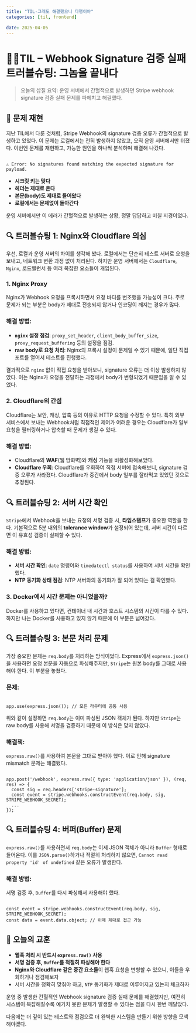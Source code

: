 ```yaml
---
title: "TIL-그래도 해결했으니 다행이야"
categories: [til, frontend]

date: 2025-04-05
---
```


# 🖕🏻TIL – Webhook Signature 검증 실패 트러블슈팅: 그놈을 끝내다

> 오늘의 삽질 요약: 운영 서버에서 간헐적으로 발생하던 Stripe webhook signature 검증 실패 문제를 파헤치고 해결했다.
> 

## 👾 문제 재현

지난 TIL에서 다룬 것처럼, Stripe Webhook의 signature 검증 오류가 간헐적으로 발생하고 있었다. 이 문제는 로컬에서는 전혀 발생하지 않았고, 오직 운영 서버에서만 터졌다. 이번엔 문제를 재현하고, 가능한 원인을 하나씩 분석하며 해결해 나갔다.

```

⚠️ Error: No signatures found matching the expected signature for payload.

```

- **시크릿 키는 맞다**
- **헤더는 제대로 온다**
- **본문(body)도 제대로 들어왔다**
- **로컬에서는 문제없이 돌아간다**

운영 서버에서만 이 에러가 간헐적으로 발생하는 상황, 정말 답답하고 미칠 지경이었다.

## 🔍 트러블슈팅 1: Nginx와 Cloudflare 의심

우선, 로컬과 운영 서버의 차이를 생각해 봤다. 로컬에서는 단순히 테스트 서버로 요청을 보내고, 네트워크 변환 과정 없이 처리된다. 하지만 운영 서버에서는 `Cloudflare`, `Nginx`, 로드밸런서 등 여러 복잡한 요소들이 개입된다.

### 1. Nginx Proxy

Nginx가 Webhook 요청을 프록시하면서 요청 바디를 변조했을 가능성이 크다. 주로 문제가 되는 부분은 body가 제대로 전송되지 않거나 인코딩이 깨지는 경우가 많다.

### 해결 방법:

- **`nginx` 설정 점검**: `proxy_set_header`, `client_body_buffer_size`, `proxy_request_buffering` 등의 설정을 점검.
- **raw body로 요청 처리**: Nginx의 프록시 설정이 문제일 수 있기 때문에, 일단 직접 포트를 열어서 테스트를 진행했다.

결과적으로 `nginx` 없이 직접 요청을 받아보니, signature 오류는 더 이상 발생하지 않았다. 이는 Nginx가 요청을 전달하는 과정에서 body가 변형되었기 때문임을 알 수 있었다.

### 2. Cloudflare의 간섭

Cloudflare는 보안, 캐싱, 압축 등의 이유로 HTTP 요청을 수정할 수 있다. 특히 외부 서비스에서 보내는 Webhook처럼 직접적인 제어가 어려운 경우는 Cloudflare가 일부 요청을 필터링하거나 압축할 때 문제가 생길 수 있다.

### 해결 방법:

- Cloudflare의 **WAF**(웹 방화벽)와 **캐싱** 기능을 비활성화해보았다.
- **Cloudflare 우회**: Cloudflare를 우회하여 직접 서버에 접속해보니, signature 검증 오류가 사라졌다. Cloudflare가 중간에서 body 일부를 잘라먹고 있었던 것으로 추정된다.

## 🔍 트러블슈팅 2: 서버 시간 확인

`Stripe`에서 Webhook을 보내는 요청의 서명 검증 시, **타임스탬프**가 중요한 역할을 한다. 기본적으로 5분 내외의 **tolerance window**가 설정되어 있는데, 서버 시간이 다르면 이 유효성 검증이 실패할 수 있다.

### 해결 방법:

- **서버 시간 확인**: `date` 명령어와 `timedatectl status`를 사용하여 서버 시간을 확인했다.
- **NTP 동기화 상태 점검**: NTP 서버와의 동기화가 잘 되어 있다는 걸 확인했다.

### 3. Docker에서 시간 문제는 아니었을까?

Docker를 사용하고 있다면, 컨테이너 내 시간과 호스트 시스템의 시간이 다를 수 있다. 하지만 나는 Docker를 사용하고 있지 않기 때문에 이 부분은 넘어갔다.

## 🔍 트러블슈팅 3: 본문 처리 문제

가장 중요한 문제는 `req.body`를 처리하는 방식이었다. Express에서 `express.json()`을 사용하면 요청 본문을 자동으로 파싱해주지만, `Stripe`는 원본 body를 그대로 사용해야 한다. 이 부분을 놓쳤다.

### 문제:

```

app.use(express.json()); // 모든 라우터에 공통 사용

```

위와 같이 설정하면 `req.body`는 이미 파싱된 JSON 객체가 된다. 하지만 `Stripe`는 raw body를 사용해 서명을 검증하기 때문에 이 방식은 맞지 않았다.

### 해결책:

`express.raw()`를 사용하여 본문을 그대로 받아야 했다. 이로 인해 signature mismatch 문제는 해결됐다.

```

app.post('/webhook', express.raw({ type: 'application/json' }), (req, res) => {
  const sig = req.headers['stripe-signature'];
  const event = stripe.webhooks.constructEvent(req.body, sig, STRIPE_WEBHOOK_SECRET);
  ...
});

```

## 🔍 트러블슈팅 4: 버퍼(Buffer) 문제

`express.raw()`를 사용하면서 `req.body`는 이제 JSON 객체가 아니라 `Buffer` 형태로 들어온다. 이를 `JSON.parse()`하거나 적절히 처리하지 않으면, `Cannot read property 'id' of undefined` 같은 오류가 발생한다.

### 해결 방법:

서명 검증 후, `Buffer`를 다시 파싱해서 사용해야 했다.

```

const event = stripe.webhooks.constructEvent(req.body, sig, STRIPE_WEBHOOK_SECRET);
const data = event.data.object; // 이제 제대로 접근 가능

```

## 🍃 오늘의 교훈

- **웹훅 처리 시 반드시 `express.raw()` 사용**
- **서명 검증 후, `Buffer`를 적절히 파싱해야 한다**
- **Nginx와 Cloudflare 같은 중간 요소들**이 웹훅 요청을 변형할 수 있으니, 이들을 우회하거나 점검해보자
- 서버 시간을 정확히 맞춰야 하고, `NTP` 동기화가 제대로 이루어지고 있는지 체크하자

운영 중 발생한 간헐적인 Webhook signature 검증 실패 문제를 해결했지만, 여전히 시스템이 복잡해질수록 예기치 못한 문제가 발생할 수 있다는 점을 다시 한번 깨달았다.

다음에는 더 깊이 있는 테스트와 점검으로 더 완벽한 시스템을 만들기 위한 방향을 모색해야겠다.
